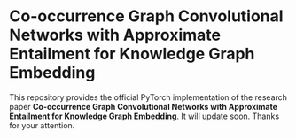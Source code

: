 # Co-occurrence Graph Convolutional Networks with Approximate Entailment for Knowledge Graph Embedding
This repository provides the official PyTorch implementation of the research paper **Co-occurrence Graph Convolutional Networks with Approximate Entailment for Knowledge Graph Embedding**. It will update soon. Thanks for your attention.
